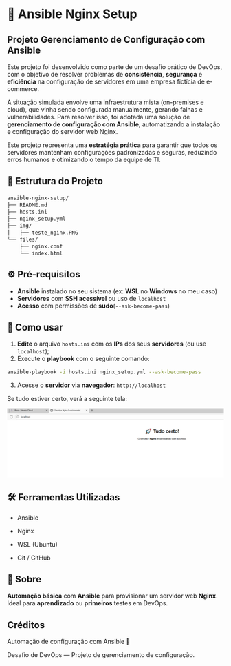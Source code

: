 # 🚀 Ansible Nginx Setup

## Projeto Gerenciamento de Configuração com Ansible

Este projeto foi desenvolvido como parte de um desafio prático de DevOps, com o objetivo de resolver problemas de **consistência**, **segurança** e **eficiência** na configuração de servidores em uma empresa fictícia de e-commerce.

A situação simulada envolve uma infraestrutura mista (on-premises e cloud), que vinha sendo configurada manualmente, gerando falhas e vulnerabilidades. Para resolver isso, foi adotada uma solução de **gerenciamento de configuração com Ansible**, automatizando a instalação e configuração do servidor web Nginx.

Este projeto representa uma **estratégia prática** para garantir que todos os servidores mantenham configurações padronizadas e seguras, reduzindo erros humanos e otimizando o tempo da equipe de TI.

## 📁 Estrutura do Projeto

```
ansible-nginx-setup/
├── README.md
├── hosts.ini
├── nginx_setup.yml
├── img/
│   ├── teste_nginx.PNG
└── files/
    ├── nginx.conf
    └── index.html
```

## ⚙️ Pré-requisitos

- **Ansible** instalado no seu sistema (ex: **WSL** no **Windows** no meu caso)
- **Servidores** com **SSH acessível** ou uso de `localhost`
- **Acesso** com permissões de **sudo**(`--ask-become-pass`)

## 🧪 Como usar

1. **Edite** o arquivo `hosts.ini` com os **IPs** dos seus **servidores** (ou use `localhost`);
2. Execute o **playbook** com o seguinte comando:

```bash
ansible-playbook -i hosts.ini nginx_setup.yml --ask-become-pass
```

3. Acesse o **servidor** via **navegador**:
   `http://localhost`

Se tudo estiver certo, verá a seguinte tela:

![Serviodor Nginx Funcionando](/img/teste_nginx.PNG)

## 🛠️ Ferramentas Utilizadas

- Ansible

- Nginx

- WSL (Ubuntu)

- Git / GitHub

## 🧠 Sobre

**Automação básica** com **Ansible** para provisionar um servidor web **Nginx**. Ideal para **aprendizado** ou **primeiros** testes em DevOps.

## Créditos

Automação de configuração com Ansible 🚀

Desafio de DevOps — Projeto de gerenciamento de configuração.